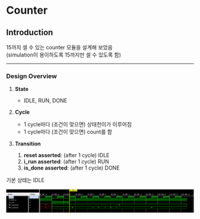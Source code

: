
   # Counter

   ## Introduction
   15까지 셀 수 있는 counter 모듈을 설계해 보았음  
   (simulation이 용이하도록 15까지만 셀 수 있도록 함)

   ---

   ### Design Overview

   1. **State**
      - IDLE, RUN, DONE

   2. **Cycle**
      - 1 cycle마다 (조건이 맞으면) 상태천이가 이루어짐
      - 1 cycle마다 (조건이 맞으면) count를 함

   3. **Transition**
      1. **reset asserted**: (after 1 cycle) IDLE
      2. **i_run asserted**: (after 1 cycle) RUN
      3. **is_done asserted**: (after 1 cycle) DONE

   기본 상태는 IDLE

   ![Timing Diagram](counter/counter_timing_diagram.png)
